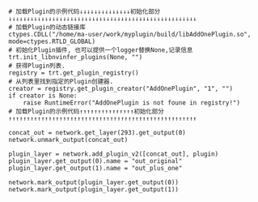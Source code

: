     # 加载Plugin的示例代码↓↓↓↓↓↓↓↓↓↓↓↓↓↓初始化部分↓↓↓↓↓↓↓↓↓↓↓↓↓↓↓↓↓↓↓↓↓↓↓↓↓↓↓↓↓↓↓↓↓↓↓↓↓↓↓↓↓↓↓↓↓↓↓↓↓↓↓↓
    # 加载Plugin的动态链接库
    ctypes.CDLL("/home/ma-user/work/myplugin/build/libAddOnePlugin.so", mode=ctypes.RTLD_GLOBAL)
    # 初始化Plugin插件, 也可以提供一个logger替换None,记录信息
    trt.init_libnvinfer_plugins(None, "")
    # 获得Plugin列表.
    registry = trt.get_plugin_registry()
    # 从列表里找到指定的Plugin创建器.
    creator = registry.get_plugin_creator("AddOnePlugin", "1", "")
    if creator is None:
        raise RuntimeError("AddOnePlugin is not foune in registry!")
    # 加载Plugin的示例代码↑↑↑↑↑↑↑↑↑↑↑↑↑↑↑初始化部分↑↑↑↑↑↑↑↑↑↑↑↑↑↑↑↑↑↑↑↑↑↑↑↑↑↑↑↑↑↑↑↑↑↑↑↑↑↑↑↑↑↑↑↑↑↑↑↑↑↑↑↑

    concat_out = network.get_layer(293).get_output(0)
    network.unmark_output(concat_out)

    plugin_layer = network.add_plugin_v2([concat_out], plugin)
    plugin_layer.get_output(0).name = "out_original"
    plugin_layer.get_output(1).name = "out_plus_one"

    network.mark_output(plugin_layer.get_output(0))
    network.mark_output(plugin_layer.get_output(1))
